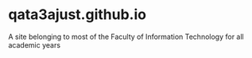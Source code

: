 # qata3ajust.github.io
A site belonging to most of the Faculty of Information Technology for all academic years
